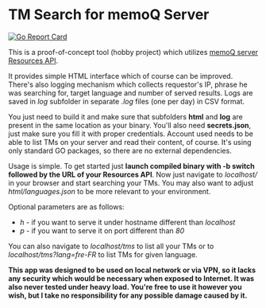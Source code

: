 # TM Search for memoQ Server
[![Go Report Card](https://goreportcard.com/badge/github.com/pczajkowski/tmsearch)](https://goreportcard.com/report/github.com/pczajkowski/tmsearch)

This is a proof-of-concept tool (hobby project) which utilizes [memoQ server Resources API](https://docs.memoq.com/current/api-docs/resapi/APIHelp.html).

It provides simple HTML interface which of course can be improved. There's also logging mechanism which collects requestor's IP, phrase he was searching for, target language and number of served results. Logs are saved in *log* subfolder in separate *.log* files (one per day) in CSV format.

You just need to build it and make sure that subfolders **html** and **log** are present in the same location as your binary. You'll also need **secrets.json**, just make sure you fill it with proper credentials. Account used needs to be able to list TMs on your server and read their content, of course. It's using only standard GO packages, so there are no external dependencies.

Usage is simple. To get started just **launch compiled binary with -b switch followed by the URL of your Resources API**. Now just navigate to *localhost/* in your browser and start searching your TMs. You may also want to adjust *html/languages.json* to be more relevant to your environment.

Optional parameters are as follows:

- *h* - if you want to serve it under hostname different than *localhost*
- *p* - if you want to serve it on port different than *80*

You can also navigate to *localhost/tms* to list all your TMs or to *localhost/tms?lang=fre-FR* to list TMs for given language.

**This app was designed to be used on local network or via VPN, so it lacks any security which would be necessary when exposed to Internet. It was also never tested under heavy load. You're free to use it however you wish, but I take no responsibility for any possible damage caused by it.**
